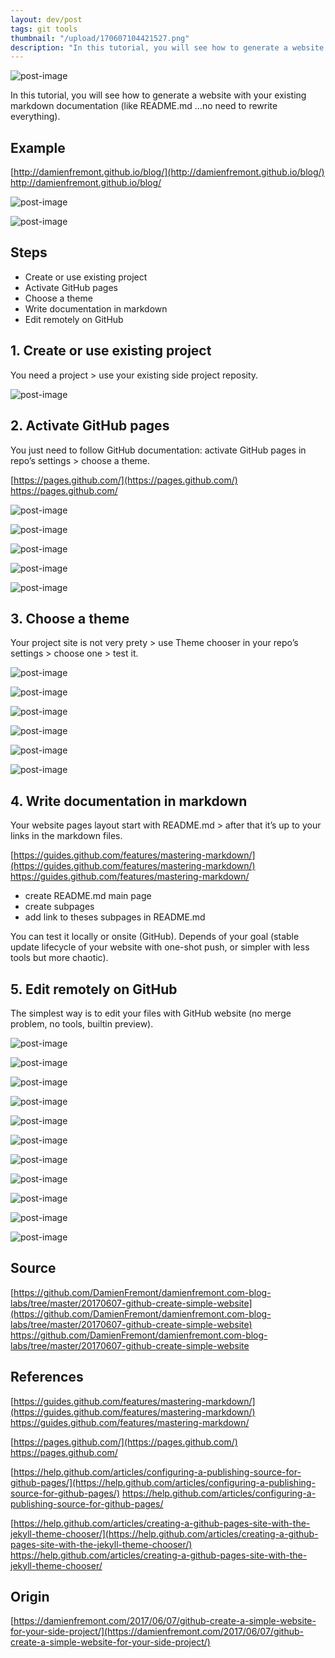 ```yaml
---
layout: dev/post
tags: git tools
thumbnail: "/upload/170607104421527.png"
description: "In this tutorial, you will see how to generate a website with your existing markdown..."
---
```


 
![post-image](/upload/170607104421527.png)
 
In this tutorial, you will see how to generate a website with your existing markdown documentation (like README.md …no need to rewrite everything).
 

 
## Example
 
[http://damienfremont.github.io/blog/](http://damienfremont.github.io/blog/)
http://damienfremont.github.io/blog/
 
![post-image](/upload/170607104420250.png)
 

 
![post-image](/upload/170607104420327.png)
 

 
## Steps
 
* Create or use existing project
* Activate GitHub pages
* Choose a theme
* Write documentation in markdown
* Edit remotely on GitHub
 
 
 
## 1. Create or use existing project
 
You need a project > use your existing side project reposity.
 
![post-image](/upload/170607104420391.png)
 

 
 
 
## 2. Activate GitHub pages
 
You just need to follow GitHub documentation: activate GitHub pages in repo’s settings > choose a theme.
 
[https://pages.github.com/](https://pages.github.com/)
https://pages.github.com/
 
![post-image](/upload/170607104420859.png)
 

 
![post-image](/upload/170607104421059.png)
 
![post-image](/upload/170607104421099.png)
 

 
![post-image](/upload/170607104421131.png)
 

 
![post-image](/upload/170607104421161.png)
 

 
 
 
## 3. Choose a theme
 
Your project site is not very prety > use Theme chooser in your repo’s settings > choose one > test it.
 
![post-image](/upload/170607104421192.png)
 

 
![post-image](/upload/170607104421221.png)
 

 
![post-image](/upload/170607104421429.png)
 

 
![post-image](/upload/170607104421465.png)
 

 
![post-image](/upload/170607104421494.png)
 

 
![post-image](/upload/170607104421527.png)
 

 
 
 
## 4. Write documentation in markdown
 
Your website pages layout start with README.md > after that it’s up to your links in the markdown files.
 
[https://guides.github.com/features/mastering-markdown/](https://guides.github.com/features/mastering-markdown/)
https://guides.github.com/features/mastering-markdown/
 
* create README.md main page
* create subpages
* add link to theses subpages in README.md
 
You can test it locally or onsite (GitHub). Depends of your goal (stable update lifecycle of your website with one-shot push,  or simpler with less tools but more chaotic).
 
 
 
## 5. Edit remotely on GitHub
 
The simplest way is to edit your files with GitHub website (no merge problem, no tools, builtin preview).
 
![post-image](/upload/170607104421571.png)
 

 
![post-image](/upload/170607104421829.png)
 

 
![post-image](/upload/170607104422015.png)
 

 
![post-image](/upload/170607104422057.png)
 

 
![post-image](/upload/170607104422255.png)
 

 
![post-image](/upload/170607104422397.png)
 

 
![post-image](/upload/170607104422585.png)
 

 
![post-image](/upload/170607104422827.png)
 

 
![post-image](/upload/170607104423030.png)
 

 
![post-image](/upload/170607104423440.png)
 

 
![post-image](/upload/170607104423469.png)
 

 
 
 
## 
 
## Source
 
[https://github.com/DamienFremont/damienfremont.com-blog-labs/tree/master/20170607-github-create-simple-website](https://github.com/DamienFremont/damienfremont.com-blog-labs/tree/master/20170607-github-create-simple-website)
https://github.com/DamienFremont/damienfremont.com-blog-labs/tree/master/20170607-github-create-simple-website
 
## References
 
[https://guides.github.com/features/mastering-markdown/](https://guides.github.com/features/mastering-markdown/)
https://guides.github.com/features/mastering-markdown/
 
[https://pages.github.com/](https://pages.github.com/)
https://pages.github.com/
 
[https://help.github.com/articles/configuring-a-publishing-source-for-github-pages/](https://help.github.com/articles/configuring-a-publishing-source-for-github-pages/)
https://help.github.com/articles/configuring-a-publishing-source-for-github-pages/
 
[https://help.github.com/articles/creating-a-github-pages-site-with-the-jekyll-theme-chooser/](https://help.github.com/articles/creating-a-github-pages-site-with-the-jekyll-theme-chooser/)
https://help.github.com/articles/creating-a-github-pages-site-with-the-jekyll-theme-chooser/
 
 
## Origin
[https://damienfremont.com/2017/06/07/github-create-a-simple-website-for-your-side-project/](https://damienfremont.com/2017/06/07/github-create-a-simple-website-for-your-side-project/)
 
